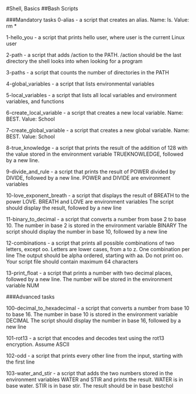 #Shell, Basics
##Bash Scripts

###Mandatory tasks
0-alias - a script that creates an alias. Name: ls. Value: rm *

1-hello_you - a script that prints hello user, where user is the current Linux user

2-path - a script that adds /action to the PATH. /action should be the last directory the shell looks into when looking for a program

3-paths - a script that counts the number of directories in the PATH

4-global_variables - a script that lists environmental variables

5-local_variables - a script that lists all local variables and environment variables, and functions

6-create_local_variable - a script that creates a new local variable. Name: BEST. Value: School

7-create_global_variable - a script that creates a new global variable. Name: BEST. Value: School

8-true_knowledge - a script that prints the result of the addition of 128 with the value stored in the environment variable TRUEKNOWLEDGE, followed by a new line.

9-divide_and_rule - a script that prints the result of POWER divided by DIVIDE, followed by a new line. POWER and DIVIDE are environment variables

10-love_exponent_breath - a script that displays the result of BREATH to the power LOVE. BREATH and LOVE are environment variables
The script should display the result, followed by a new line

11-binary_to_decimal - a script that converts a number from base 2 to base 10. The number in base 2 is stored in the environment variable BINARY
The script should display the number in base 10, followed by a new line

12-combinations - a script that prints all possible combinations of two letters, except oo. Letters are lower cases, from a to z. One combination per line
The output should be alpha ordered, starting with aa. Do not print oo. Your script file should contain maximum 64 characters

13-print_float - a script that prints a number with two decimal places, followed by a new line. The number will be stored in the environment variable NUM

###Advanced tasks

100-decimal_to_hexadecimal - a script that converts a number from base 10 to base 16. The number in base 10 is stored in the environment variable DECIMAL
The script should display the number in base 16, followed by a new line

101-rot13 - a script that encodes and decodes text using the rot13 encryption. Assume ASCII

102-odd - a script that prints every other line from the input, starting with the first line

103-water_and_stir - a script that adds the two numbers stored in the environment variables WATER and STIR and prints the result.
WATER is in base water. STIR is in base stir. The result should be in base bestchol
